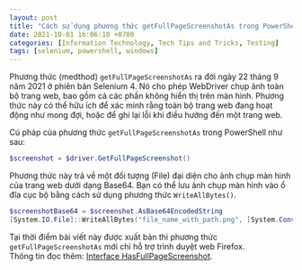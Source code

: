 ```yaml
---
layout: post
title: "Cách sử dụng phương thức getFullPageScreenshotAs trong PowerShell"
date: 2021-10-01 16:06:10 +0700
categories: [Information Technology, Tech Tips and Tricks, Testing]
tags: [selenium, powershell, windows]
---
```


Phương thức (medthod) `getFullPageScreenshotAs` ra đời ngày 22 tháng 9 năm 2021 ở phiên bản Selenium 4. Nó cho phép WebDriver chụp ảnh toàn bộ trang web, bao gồm cả các phần không hiển thị trên màn hình. Phương thức này có thể hữu ích để xác minh rằng toàn bộ trang web đang hoạt động như mong đợi, hoặc để ghi lại lỗi khi điều hướng đến một trang web.  

Cú pháp của phương thức `getFullPageScreenshotAs` trong PowerShell như sau:
```powershell
$screenshot = $driver.GetFullPageScreenshot()
```  

Phương thức này trả về một đối tượng (File) đại diện cho ảnh chụp màn hình của trang web dưới dạng Base64. Bạn có thể lưu ảnh chụp màn hình vào ổ đĩa cục bộ bằng cách sử dụng phương thức `WriteAllBytes()`.
```powershell
$screenshotBase64 = $screenshot.AsBase64EncodedString
[System.IO.File]::WriteAllBytes("file_name_with_path.png", [System.Convert]::FromBase64String($screenshotBase64))
```  

Tại thời điểm bài viết này được xuất bản thì phương thức `getFullPageScreenshotAs` mới chỉ hỗ trợ trình duyệt web Firefox.  
Thông tin đọc thêm: [Interface HasFullPageScreenshot](https://www.selenium.dev/selenium/docs/api/java/org/openqa/selenium/firefox/HasFullPageScreenshot.html#getFullPageScreenshotAs(org.openqa.selenium.OutputType)).

